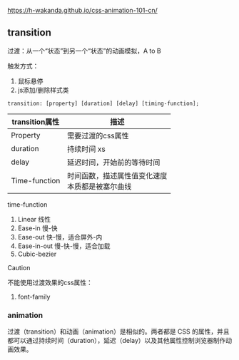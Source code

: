 https://h-wakanda.github.io/css-animation-101-cn/



## transition

过渡：从一个“状态”到另一个“状态”的动画模拟，A to B

触发方式：

1. 鼠标悬停
2. js添加/删除样式类

```
transition: [property] [duration] [delay] [timing-function];
```

| transition属性 | 描述                                                 |
| -------------- | ---------------------------------------------------- |
| Property       | 需要过渡的css属性                                    |
| duration       | 持续时间 xs                                          |
| delay          | 延迟时间，开始前的等待时间                           |
| Time-function  | 时间函数，描述属性值变化速度<br />本质都是被塞尔曲线 |

time-function

1. Linear 线性
2. Ease-in  慢-快
3. Ease-out 快-慢，适合屏外-内
4. Ease-in-out 慢-快-慢，适合加载
5. Cubic-bezier

> [!caution]
>
> 不能使用过渡效果的css属性：
>
> 1. font-family



### animation

过渡（transition）和动画（animation）是相似的。两者都是 CSS 的属性，并且都可以通过持续时间（duration），延迟（delay）以及其他属性控制浏览器制作动画效果。